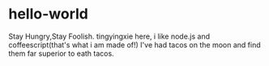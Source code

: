 # hello-world
Stay Hungry,Stay Foolish.
tingyingxie here, i like node.js and coffeescript(that's what i am made of!)
I've had tacos on the moon and find them far superior to eath tacos.
